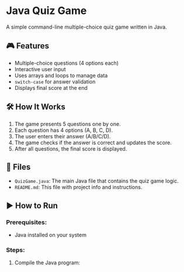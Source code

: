 # Java Quiz Game

A simple command-line multiple-choice quiz game written in Java.

## 🎮 Features

- Multiple-choice questions (4 options each)
- Interactive user input
- Uses arrays and loops to manage data
- `switch-case` for answer validation
- Displays final score at the end

## 🛠️ How It Works

1. The game presents 5 questions one by one.
2. Each question has 4 options (A, B, C, D).
3. The user enters their answer (A/B/C/D).
4. The game checks if the answer is correct and updates the score.
5. After all questions, the final score is displayed.

## 📂 Files

- `QuizGame.java`: The main Java file that contains the quiz game logic.
- `README.md`: This file with project info and instructions.

## ▶️ How to Run

### Prerequisites:
- Java installed on your system

### Steps:
1. Compile the Java program:
   ```bash
